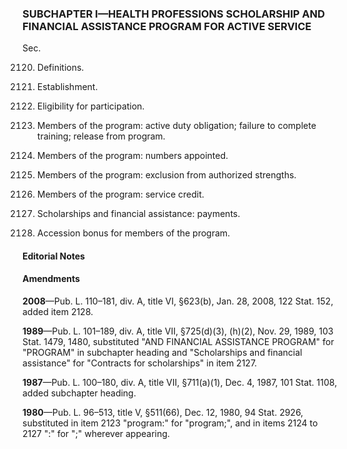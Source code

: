 ### SUBCHAPTER I—HEALTH PROFESSIONS SCHOLARSHIP AND FINANCIAL ASSISTANCE PROGRAM FOR ACTIVE SERVICE ###

Sec.

2120. Definitions.

2121. Establishment.

2122. Eligibility for participation.

2123. Members of the program: active duty obligation; failure to complete training; release from program.

2124. Members of the program: numbers appointed.

2125. Members of the program: exclusion from authorized strengths.

2126. Members of the program: service credit.

2127. Scholarships and financial assistance: payments.

2128. Accession bonus for members of the program.

#### **Editorial Notes** ####

#### Amendments ####

**2008**—Pub. L. 110–181, div. A, title VI, §623(b), Jan. 28, 2008, 122 Stat. 152, added item 2128.

**1989**—Pub. L. 101–189, div. A, title VII, §725(d)(3), (h)(2), Nov. 29, 1989, 103 Stat. 1479, 1480, substituted "AND FINANCIAL ASSISTANCE PROGRAM" for "PROGRAM" in subchapter heading and "Scholarships and financial assistance" for "Contracts for scholarships" in item 2127.

**1987**—Pub. L. 100–180, div. A, title VII, §711(a)(1), Dec. 4, 1987, 101 Stat. 1108, added subchapter heading.

**1980**—Pub. L. 96–513, title V, §511(66), Dec. 12, 1980, 94 Stat. 2926, substituted in item 2123 "program:" for "program;", and in items 2124 to 2127 ":" for ";" wherever appearing.